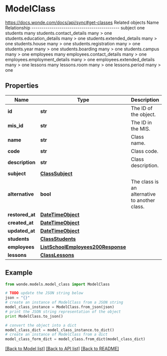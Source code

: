 # ModelClass

https://docs.wonde.com/docs/api/sync#get-classes Related objects Name                            Relationship -------------------------------------------- subject                         one students                        many students.contact_details        many > one students.education_details      many > one students.extended_details       many > one students.house                  many > one students.registration           many > one students.year                   many > one students.boarding               many > one students.campus                 many > one employees                       many employees.contact_details       many > one employees.employment_details    many > one employees.extended_details      many > one lessons                         many lessons.room                    many > one lessons.period                  many > one 

## Properties
Name | Type | Description | Notes
------------ | ------------- | ------------- | -------------
**id** | **str** | The ID of the object. | [optional] 
**mis_id** | **str** | The ID in the MIS. | [optional] 
**name** | **str** | Class name. | [optional] 
**code** | **str** | Class code. | [optional] 
**description** | **str** | Class description. | [optional] 
**subject** | [**ClassSubject**](ClassSubject.md) |  | [optional] 
**alternative** | **bool** | The class is an alternative to another class. | [optional] 
**restored_at** | [**DateTimeObject**](DateTimeObject.md) |  | [optional] 
**created_at** | [**DateTimeObject**](DateTimeObject.md) |  | [optional] 
**updated_at** | [**DateTimeObject**](DateTimeObject.md) |  | [optional] 
**students** | [**ClassStudents**](ClassStudents.md) |  | [optional] 
**employees** | [**ListSchoolEmployees200Response**](ListSchoolEmployees200Response.md) |  | [optional] 
**lessons** | [**ClassLessons**](ClassLessons.md) |  | [optional] 

## Example

```python
from wonde.models.model_class import ModelClass

# TODO update the JSON string below
json = "{}"
# create an instance of ModelClass from a JSON string
model_class_instance = ModelClass.from_json(json)
# print the JSON string representation of the object
print ModelClass.to_json()

# convert the object into a dict
model_class_dict = model_class_instance.to_dict()
# create an instance of ModelClass from a dict
model_class_form_dict = model_class.from_dict(model_class_dict)
```
[[Back to Model list]](../README.md#documentation-for-models) [[Back to API list]](../README.md#documentation-for-api-endpoints) [[Back to README]](../README.md)


